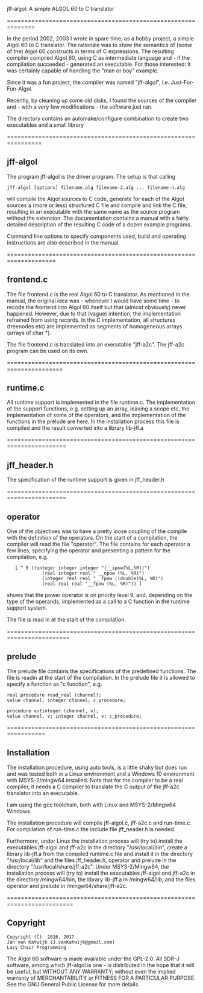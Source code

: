 
jff-algol: A simple ALGOL 60 to C translator

==============================================================

In the period 2002, 2003 I wrote in spare time, as a hobby project, a simple Algol 60 to C
translator. The rationale was to show the semantics of (some of
the) Algol 60 constructs in terms of C expressions. 
The resulting compiler compiled Algol 60, using C as intermediate language
and - if the compilation succeeded - generated an executable. For those interested:
it was certainly capable of handling the "man or boy" example.

Since it was a fun project, the compiler was named "jff-algol", i.e.
Just-For-Fun-Algol.

Recently, by cleaning up some old disks, I found the sources of the compiler
and - with a very few modifications - the software just ran.

The directory contains an automake/configure combination to create
two executables and a small library

================================================================

jff-algol
----------------------------------------------------------------

The program jff-algol is the driver program. The setup is that calling

	jff-algol [options] filename.alg filename-2.alg ... filename-n.alg

will compile the Algol sources to C code, generate for each of the Algol sources a
(more or less) structured C file and compile and link the C file, resulting in an executable with the
same name as the source program without the extension. The documentation contains
a manual with a fairly detailed description of the resulting C code of a dozen
example programs.

Command line options to specify components used, build and operating
instructions are also described in the manual.

====================================================================

frontend.c
--------------------------------------------------------------------

The file frontend.c is the real Algol 60 to C translator. As mentioned
in the manual, the original idea was - whenever I would have some time -
to recode the frontend into Algol 60 itself but that (almost obviously)
never happened.
However, due to that (vague) intention, the implementation refrained from
using records. 
In the C implementation, all structures (treenodes etc)  are implemented as
segments of homogeneous arrays (arrays of char *).

The file frontend.c is translated into an executable "jff-a2c". The jff-a2c
program can be used on its own.

======================================================================

runtime.c
----------------------------------------------------------------------

All runtime support is implemented in the file runtime.c. The implementation of
the support functions, e.g. setting up an array, leaving a scope etc, the implementation
of some of the operators, and the implementation of the  functions in the prelude are here.
In the installation process this file is compiled and the result converted
into a library lib-jff.a

=======================================================================

jff_header.h
-----------------------------------------------------------------------

The specification of the runtime support is given in jff_header.h

=======================================================================

operator
-----------------------------------------------------------------------

One of the objectives was to have a pretty loose coupling of the compile
with the definition of the operators. On the start of a compilation,
the compiler will read the file "operator". The file contains
for each operator a few lines, specifying the operator and presenting
a pattern for the compilation, e.g.

       [ ^ 9 ((integer integer integer "(__ipow(%L,%R))")
                 (real integer real " __npow (%L, %R)")
                 (integer real real "__fpow ((double)%L, %R)")
                 (real real real "__fpow (%L, %R)")) ]

shows that the power operator is on priority level 9, and, depending on the
type of the operands, implemented as a call to a C function in the runtime
support system.

The file is read in at the start of the compilation.

========================================================================

prelude
------------------------------------------------------------------------

The prelude file contains the specifications of the predefined functions.
The file is readin at the start of the compilation. In the prelude
file it is allowed to specify a function as "c function", e.g.

	real procedure read_real (channel);
	value channel; integer channel; c_procedure;

	procedure outinteger (channel, v);
	value channel, v; integer channel, v; c_procedure;

=================================================================

Installation
------------------------------------------------------------------

The installation procedure, using auto tools, is a little shaky but
does run and was tested both in a Linux environment and a Windows 10
environment with MSYS-2/mingw64 installed.
Note that for the compiler to be a real compiler, it needs a C compiler
to translate the C output of the jff-a2c translator into an executable.

I am using the gcc toolchain, both with Linux and MSYS-2/Mingw64 Windows.

The installation procedure will compile jff-algol.c, jff-a2c.c and run-time.c.
For compilation of run-time.c the include file jff_header.h is needed.

Furthermore, under Linux the installation process will (try to) install
the executables jff-algol and jff-a2c in the directory "/usr/local/bin",
create a library lib-jff.a from the compiled runtime.c file and install it
in the directory "/usr/local/lib" and the files jff\_header.h, operator
and prelude in the directory "/usr/local/share/jff-a2c".
Under MSYS-2/Mingw64, the installation process will (try to) install
the executables jff-algol and jff-a2c in the directory /mingw64/bin,
the library lib-jff.a in /mingw64/lib, and the files operator and prelude
in /mingw64/share/jff-a2c.

=========================================================================

Copyright
-------------------------------------------------------------------------
	Copyright (C)  2016, 2017
	Jan van Katwijk (J.vanKatwijk@gmail.com)
	Lazy Chair Programming
	
	

The Algol 60 software is made available under the GPL-2.0.
All SDR-J software, among which jff-algol is one - is distributed in the hope that it will be useful, but WITHOUT ANY WARRANTY; without even the implied warranty of MERCHANTABILITY or FITNESS FOR A PARTICULAR PURPOSE.  See the    GNU General Public License for more details.


